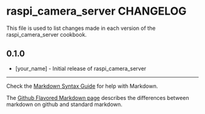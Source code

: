 raspi_camera_server CHANGELOG
=============================

This file is used to list changes made in each version of the raspi_camera_server cookbook.

0.1.0
-----
- [your_name] - Initial release of raspi_camera_server

- - -
Check the [Markdown Syntax Guide](http://daringfireball.net/projects/markdown/syntax) for help with Markdown.

The [Github Flavored Markdown page](http://github.github.com/github-flavored-markdown/) describes the differences between markdown on github and standard markdown.
